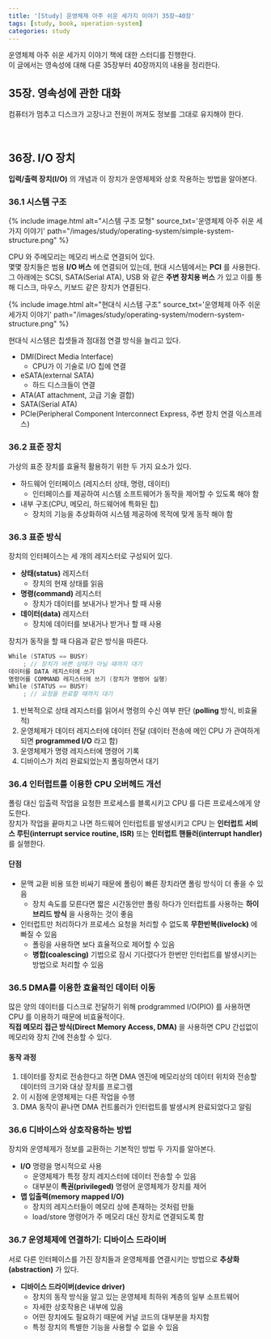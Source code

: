 ```yaml
---
title: '[Study] 운영체제 아주 쉬운 세가지 이야기 35장~40장'
tags: [study, book, operation-system]
categories: study
---
```


운영체제 아주 쉬운 세가지 이야기 책에 대한 스터디를 진행한다.  
이 글에서는 영속성에 대해 다룬 35장부터 40장까지의 내용을 정리한다. 

<!--more-->

## 35장. 영속성에 관한 대화

컴퓨터가 멈추고 디스크가 고장나고 전원이 꺼져도 정보를 그대로 유지해야 한다.  

<br/>

## 36장. I/O 장치

**입력/출력 장치(I/O)** 의 개념과 이 장치가 운영체제와 상호 작용하는 방법을 알아본다.

### 36.1 시스템 구조

{% include image.html alt="시스템 구조 모형" source_txt='운영체제 아주 쉬운 세가지 이야기' path="/images/study/operating-system/simple-system-structure.png" %}

CPU 와 주메모리는 메모리 버스로 연결되어 있다.  
몇몇 장치들은 범용 **I/O 버스** 에 연결되어 있는데, 현대 시스템에서는 **PCI** 를 사용한다.
그 아래에는 SCSI, SATA(Serial ATA), USB 와 같은 **주변 장치용 버스** 가 있고 이를 통해 디스크, 마우스, 키보드 같은 장치가 연결된다.  

{% include image.html alt="현대식 시스템 구조" source_txt='운영체제 아주 쉬운 세가지 이야기' path="/images/study/operating-system/modern-system-structure.png" %}

현대식 시스템은 칩셋들과 점대점 연결 방식을 늘리고 있다.

- DMI(Direct Media Interface)
  - CPU가 이 기술로 I/O 칩에 연결
- eSATA(external SATA)
  - 하드 디스크들이 연결
- ATA(AT attachment, 고급 기술 결합)
- SATA(Serial ATA)
- PCIe(Peripheral Component Interconnect Express, 주변 장치 연결 익스프레스)


### 36.2 표준 장치 

가상의 표준 장치를 효율적 활용하기 위한 두 가지 요소가 있다.  

- 하드웨어 인터페이스 (레지스터 상태, 명령, 데이터)
  - 인터페이스를 제공하여 시스템 소프트웨어가 동작을 제어할 수 있도록 해야 함
- 내부 구조(CPU, 메모리, 하드웨어에 특화된 칩)
  - 장치의 기능을 추상화하여 시스템 제공하에 목적에 맞게 동작 해야 함

### 36.3 표준 방식

장치의 인터페이스는 세 개의 레지스터로 구성되어 있다.

- **상태(status)** 레지스터
  - 장치의 현재 상태를 읽음
- **명령(command)** 레지스터
  - 장치가 데이터를 보내거나 받거나 할 때 사용
- **데이터(data)** 레지스터
  - 장치에 데이터를 보내거나 받거나 할 때 사용

장치가 동작을 할 때 다음과 같은 방식을 따른다.  

```c 
While (STATUS == BUSY)
    ; // 장치가 바쁜 상태가 아닐 때까지 대기
데이터를 DATA 레지스터에 쓰기
명령어를 COMMAND 레지스터에 쓰기 (장치가 명령어 실행)
While (STATUS == BUSY)
    ; // 요청을 완료할 때까지 대기        
```

1. 반복적으로 상태 레지스터를 읽어서 명령의 수신 여부 판단 (**polling** 방식, 비효율적)
2. 운영체제가 데이터 레지스터에 데이터 전달 (데이터 전송에 메인 CPU 가 관여하게 되면 **programmed I/O** 라고 함)
3. 운영체제가 명령 레지스터에 명령어 기록
4. 디바이스가 처리 완료되었는지 폴링하면서 대기

### 36.4 인터럽트를 이용한 CPU 오버헤드 개선

폴링 대신 입출력 작업을 요청한 프로세스를 블록시키고 CPU 를 다른 프로세스에게 양도한다.  
장치가 작업을 끝마치고 나면 하드웨어 인터럽트를 발생시키고 
CPU 는 **인터럽트 서비스 루틴(interrupt service routine, ISR)** 또는 **인터럽트 핸들러(interrupt handler)** 를 실행한다.

#### 단점 

- 문맥 교환 비용 또한 비싸기 때문에 폴링이 빠른 장치라면 폴링 방식이 더 좋을 수 있음
  - 장치 속도를 모른다면 짧은 시간동안만 폴링 하다가 인터럽트를 사용하는 **하이브리드 방식** 을 사용하는 것이 좋음
- 인터럽트만 처리하다가 프로세스 요청을 처리할 수 없도록 **무한반복(livelock)** 에 빠질 수 있음
  - 폴링을 사용하면 보다 효율적으로 제어할 수 있음
  - **병합(coalescing)** 기법으로 잠시 기다렸다가 한번만 인터럽트를 발생시키는 방법으로 처리할 수 있음


### 36.5 DMA를 이용한 효율적인 데이터 이동

많은 양의 데이터를 디스크로 전달하기 위해 prodgrammed I/O(PIO) 를 사용하면 CPU 를 이용하기 때문에 비효율적이다.  
**직접 메모리 접근 방식(Direct Memory Access, DMA)** 을 사용하면 CPU 간섭없이 메모리와 장치 간에 전송할 수 있다.  

#### 동작 과정

1. 데이터를 장치로 전송한다고 하면 DMA 엔진에 메모리상의 데이터 위치와 전송할 데이터의 크기와 대상 장치를 프로그램
2. 이 시점에 운영체제는 다른 작업을 수행
3. DMA 동작이 끝나면 DMA 컨트롤러가 인터럽트를 발생시켜 완료되었다고 알림


### 36.6 디바이스와 상호작용하는 방법

장치와 운영체제가 정보를 교환하는 기본적인 방법 두 가지를 알아본다.  

- **I/O** 명령을 명시적으로 사용
  - 운영체제가 특정 장치 레지스터에 데이터 전송할 수 있음
  - 대부분이 **특권(privileged)** 명령어 운영체제가 장치를 제어
- **맵 입출력(memory mapped I/O)**
  - 장치의 레지스터들이 메모리 상에 존재하는 것처럼 만듦
  - load/store 명령어가 주 메모리 대신 장치로 연결되도록 함

### 36.7 운영체제에 연결하기: 디바이스 드라이버

서로 다른 인터페이스를 가진 장치들과 운영체제를 연결시키는 방법으로 **추상화(abstraction)** 가 있다.    

- **디바이스 드라이버(device driver)**
  - 장치의 동작 방식을 알고 있는 운영체제 최하위 계층의 일부 소프트웨어
  - 자세한 상호작용은 내부에 있음
  - 어떤 장치에도 필요하기 때문에 커널 코드의 대부분을 차지함
  - 특정 장치의 특별한 기능을 사용할 수 없을 수 있음

